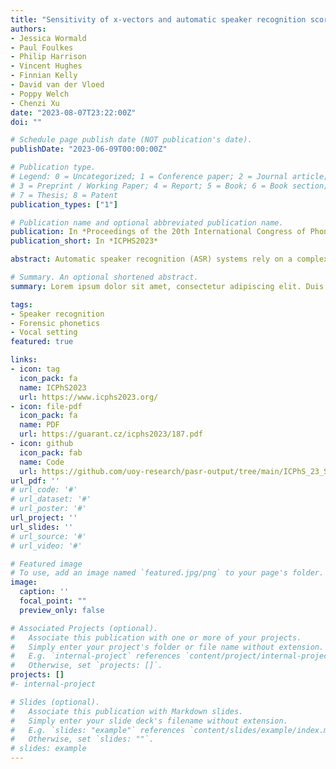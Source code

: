 ```yaml
---
title: "Sensitivity of x-vectors and automatic speaker recognition scores to vocal variation"
authors:
- Jessica Wormald
- Paul Foulkes
- Philip Harrison
- Vincent Hughes
- Finnian Kelly
- David van der Vloed
- Poppy Welch
- Chenzi Xu
date: "2023-08-07T23:22:00Z"
doi: ""

# Schedule page publish date (NOT publication's date).
publishDate: "2023-06-09T00:00:00Z"

# Publication type.
# Legend: 0 = Uncategorized; 1 = Conference paper; 2 = Journal article;
# 3 = Preprint / Working Paper; 4 = Report; 5 = Book; 6 = Book section;
# 7 = Thesis; 8 = Patent
publication_types: ["1"]

# Publication name and optional abbreviated publication name.
publication: In *Proceedings of the 20th International Congress of Phonetic Sciences*
publication_short: In *ICPHS2023*

abstract: Automatic speaker recognition (ASR) systems rely on a complex processing chain in order to compare speech signals and produce likelihood ratios. The complexity of this chain, and of the speech signals themselves, mean that there is still limited understanding about what makes a certain voice easy or difficult for a system to recognise. This gap in understanding is holding back the use of ASR in forensic casework. <br> <br> This study considers two specific parts of the ASR chain &#58; x-vectors (speaker models) and within-speaker comparison scores. Using heavily-controlled data from two phoneticians, we demonstrate that variability in vocal setting results in phonetically-predictable shifts in x-vectors and scores. Shifts in supralaryngeal voice quality produce the biggest deviations from modal voice. The results provide a basis for exploring how properties of the voice affect ASR performance, which in turn can contribute to helping courts and practitioners take advantage of ASR systems in forensic casework.

# Summary. An optional shortened abstract.
summary: Lorem ipsum dolor sit amet, consectetur adipiscing elit. Duis posuere tellus ac convallis placerat. Proin tincidunt magna sed ex sollicitudin condimentum.

tags:
- Speaker recognition
- Forensic phonetics
- Vocal setting
featured: true

links:
- icon: tag
  icon_pack: fa
  name: ICPhS2023
  url: https://www.icphs2023.org/
- icon: file-pdf
  icon_pack: fa
  name: PDF
  url: https://guarant.cz/icphs2023/187.pdf
- icon: github
  icon_pack: fab
  name: Code
  url: https://github.com/uoy-research/pasr-output/tree/main/ICPhS_23_Sensitivity
url_pdf: ''
# url_code: '#'
# url_dataset: '#'
# url_poster: '#'
url_project: ''
url_slides: ''
# url_source: '#'
# url_video: '#'

# Featured image
# To use, add an image named `featured.jpg/png` to your page's folder. 
image:
  caption: ''
  focal_point: ""
  preview_only: false

# Associated Projects (optional).
#   Associate this publication with one or more of your projects.
#   Simply enter your project's folder or file name without extension.
#   E.g. `internal-project` references `content/project/internal-project/index.md`.
#   Otherwise, set `projects: []`.
projects: []
#- internal-project

# Slides (optional).
#   Associate this publication with Markdown slides.
#   Simply enter your slide deck's filename without extension.
#   E.g. `slides: "example"` references `content/slides/example/index.md`.
#   Otherwise, set `slides: ""`.
# slides: example
---
```


